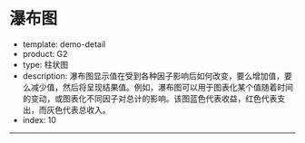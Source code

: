 # 瀑布图

- template: demo-detail
- product: G2
- type: 柱状图
- description: 瀑布图显示值在受到各种因子影响后如何改变，要么增加值，要么减少值，然后将呈现结果值。例如，瀑布图可以用于图表化某个值随着时间的变动，或图表化不同因子对总计的影响。该图蓝色代表收益，红色代表支出，而灰色代表总收入。
- index: 10
----

<script>
var Util = G2.Util;
var data = [
  {type: 'Gross Revenue', value: 245631},
  {type: 'Rev Adjustments', value: [245631, 243219]},
  {type: 'Net Revenue', value: 243219},
  {type: 'Inventory', value: [243219, 128320]},
  {type: 'Merchandising', value: [128320, 109589]},
  {type: 'Other scales costs', value: [109589, 103345]},
  {type: 'Gross Income', value: 103345},
  {type: 'Staff', value: [103345, 76591]},
  {type: 'Marketing', value: [76591, 65312]},
  {type: 'Facilities & Ins.', value: [65312, 29312]},
  {type: 'Operating Income', value: 29321},
  {type: 'Taxes', value: [29321, 24912]},
  {type: 'Net Income', value: 24921}
];
var Frame = G2.Frame;
var frame = new Frame(data);
frame.addCol('trend', function(obj) {
  if (obj.type === 'Gross Revenue') {
    return 'Increase';
  } else if (!Util.isArray(obj.value)) {
    return 'Total';
  } else if (obj.value[0] >= obj.value[1]) {
    return 'Decrease';
  } else {
    return 'Increase';
  }
});
var colorMap = {
  Increase: '#2b8cbe',
  Decrease: '#e34a33',
  Total: '#636363'
};
var chart = new G2.Chart({
  id: 'c1',
  width: 1000,
  height: 500,
  plotCfg: {
    margin: [20, 80, 80, 80] 
  }
});
chart.source(frame, {
  type: {
    values: ["Gross Revenue", "Rev Adjustments", "Net Revenue", "Inventory", "Merchandising", "Other scales costs", "Gross Income", "Staff", "Marketing", "Facilities & Ins.", "Operating Income", "Taxes", "Net Income"]
  }
});
chart.axis('value', {
  formatter: function(val) {
    return (val / 1000 ) + 'k';
  }
});
chart.axis('type', {
  title: null,
  labels: {
    label: {
      'textAlign': 'middle'
    }
  }
});
chart.interval().position('type*value').color('trend', function(val) {
  return colorMap[val];
}).size(50);
chart.render();
</script>
